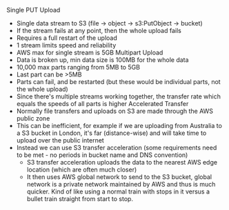 Single PUT Upload
- Single data stream to S3 (file -> object -> s3:PutObject -> bucket)
- If the stream fails at any point, then the whole upload fails
- Requires a full restart of the upload 
- 1 stream limits speed and reliability
- AWS max for single stream is 5GB
Multipart Upload
- Data is broken up, min data size is 100MB for the whole data
- 10,000 max parts ranging from 5MB to 5GB
- Last part can be >5MB
- Parts can fail, and be restarted (but these would be individual parts, not the whole upload)
- Since there's multiple streams working together, the transfer rate which equals the speeds of all parts is higher
Accelerated Transfer
- Normally file transfers and uploads on S3 are made through the AWS public zone
- This can be inefficient, for example if we are uploading from Australia to a S3 bucket in London, it's far (distance-wise) and will take time to upload over the public internet
- Instead we can use S3 transfer acceleration (some requirements need to be met - no periods in bucket name and DNS convention)
	- S3 transfer acceleration uploads the data to the nearest AWS edge location (which are often much closer)
	- It then uses AWS global network to send to the S3 bucket, global network is a private network maintained by AWS and thus is much quicker. Kind of like using a normal train with stops in it versus a bullet train straight from start to stop.
